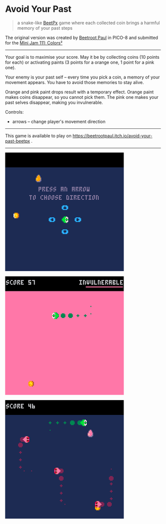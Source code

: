 # Avoid Your Past

> a snake-like [BeetPx](https://github.com/beetrootpaul/beetpx) game where each collected coin brings a harmful memory of your past steps

The original version was created by [Beetroot Paul](https://beetrootpaul.com) in PICO-8 and submitted for the [Mini Jam 111: Colors²](https://itch.io/jam/mini-jam-111-colors)

---

Your goal is to maximise your score. May it be by collecting coins (10 points for each) or activating paints (3 points for a orange one, 1 point for a pink one).

Your enemy is your past self – every time you pick a coin, a memory of your movement appears. You have to avoid those memories to stay alive.

Orange and pink paint drops result with a temporary effect. Orange paint makes coins disappear, so you cannot pick them. The pink one makes your past selves disappear, making you invulnerable.

Controls:
- arrows – change player's movement direction

---

This game is available to play on https://beetrootpaul.itch.io/avoid-your-past-beetpx .

---

![](./dist/screenshots/screenshot-arrows.png)

![](./dist/screenshots/screenshot-invulnerable.png)

![](./dist/screenshots/screenshot-normal.png)


